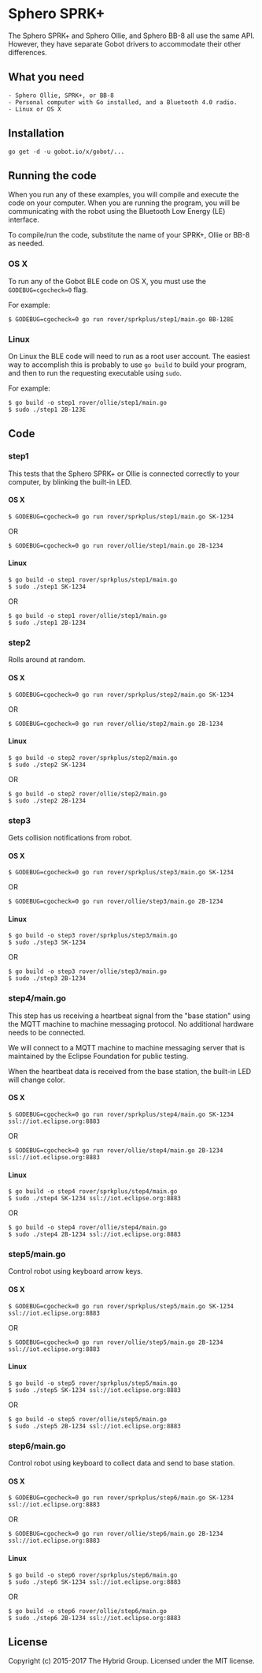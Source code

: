 # Sphero SPRK+

The Sphero SPRK+ and Sphero Ollie, and Sphero BB-8 all use the same API. However,
they have separate Gobot drivers to accommodate their other differences.

## What you need

    - Sphero Ollie, SPRK+, or BB-8
    - Personal computer with Go installed, and a Bluetooth 4.0 radio.
    - Linux or OS X

## Installation

```
go get -d -u gobot.io/x/gobot/...
```

## Running the code
When you run any of these examples, you will compile and execute the code on your computer. When you are running the program, you will be communicating with the robot using the Bluetooth Low Energy (LE) interface.

To compile/run the code, substitute the name of your SPRK+, Ollie or BB-8 as needed.

### OS X

To run any of the Gobot BLE code on OS X, you must use the `GODEBUG=cgocheck=0` flag.

For example:

```
$ GODEBUG=cgocheck=0 go run rover/sprkplus/step1/main.go BB-128E
```

### Linux

On Linux the BLE code will need to run as a root user account. The easiest way to accomplish this is probably to use `go build` to build your program, and then to run the requesting executable using `sudo`.

For example:

```
$ go build -o step1 rover/ollie/step1/main.go
$ sudo ./step1 2B-123E
```

## Code

### step1

This tests that the Sphero SPRK+ or Ollie is connected correctly to your computer, by blinking the built-in LED.

#### OS X

```
$ GODEBUG=cgocheck=0 go run rover/sprkplus/step1/main.go SK-1234
```

OR

```
$ GODEBUG=cgocheck=0 go run rover/ollie/step1/main.go 2B-1234
```

#### Linux

```
$ go build -o step1 rover/sprkplus/step1/main.go
$ sudo ./step1 SK-1234
```

OR

```
$ go build -o step1 rover/ollie/step1/main.go
$ sudo ./step1 2B-1234
```

### step2

Rolls around at random.


#### OS X

```
$ GODEBUG=cgocheck=0 go run rover/sprkplus/step2/main.go SK-1234
```

OR

```
$ GODEBUG=cgocheck=0 go run rover/ollie/step2/main.go 2B-1234
```

#### Linux

```
$ go build -o step2 rover/sprkplus/step2/main.go
$ sudo ./step2 SK-1234
```

OR

```
$ go build -o step2 rover/ollie/step2/main.go
$ sudo ./step2 2B-1234
```

### step3

Gets collision notifications from robot.

#### OS X

```
$ GODEBUG=cgocheck=0 go run rover/sprkplus/step3/main.go SK-1234
```

OR

```
$ GODEBUG=cgocheck=0 go run rover/ollie/step3/main.go 2B-1234
```

#### Linux

```
$ go build -o step3 rover/sprkplus/step3/main.go
$ sudo ./step3 SK-1234
```

OR

```
$ go build -o step3 rover/ollie/step3/main.go
$ sudo ./step3 2B-1234
```

### step4/main.go

This step has us receiving a heartbeat signal from the "base station" using the MQTT machine to machine messaging protocol. No additional hardware needs to be connected. 

We will connect to a MQTT machine to machine messaging server that is maintained by the Eclipse Foundation for public testing.


When the heartbeat data is received from the base station, the built-in LED will change color.

#### OS X

```
$ GODEBUG=cgocheck=0 go run rover/sprkplus/step4/main.go SK-1234 ssl://iot.eclipse.org:8883
```

OR

```
$ GODEBUG=cgocheck=0 go run rover/ollie/step4/main.go 2B-1234 ssl://iot.eclipse.org:8883
```

#### Linux

```
$ go build -o step4 rover/sprkplus/step4/main.go
$ sudo ./step4 SK-1234 ssl://iot.eclipse.org:8883
```

OR

```
$ go build -o step4 rover/ollie/step4/main.go
$ sudo ./step4 2B-1234 ssl://iot.eclipse.org:8883
```

### step5/main.go

Control robot using keyboard arrow keys.

#### OS X

```
$ GODEBUG=cgocheck=0 go run rover/sprkplus/step5/main.go SK-1234 ssl://iot.eclipse.org:8883
```

OR

```
$ GODEBUG=cgocheck=0 go run rover/ollie/step5/main.go 2B-1234 ssl://iot.eclipse.org:8883
```

#### Linux

```
$ go build -o step5 rover/sprkplus/step5/main.go
$ sudo ./step5 SK-1234 ssl://iot.eclipse.org:8883
```

OR

```
$ go build -o step5 rover/ollie/step5/main.go
$ sudo ./step5 2B-1234 ssl://iot.eclipse.org:8883
```

### step6/main.go

Control robot using keyboard to collect data and send to base station.

#### OS X

```
$ GODEBUG=cgocheck=0 go run rover/sprkplus/step6/main.go SK-1234 ssl://iot.eclipse.org:8883
```

OR

```
$ GODEBUG=cgocheck=0 go run rover/ollie/step6/main.go 2B-1234 ssl://iot.eclipse.org:8883
```

#### Linux

```
$ go build -o step6 rover/sprkplus/step6/main.go
$ sudo ./step6 SK-1234 ssl://iot.eclipse.org:8883
```

OR

```
$ go build -o step6 rover/ollie/step6/main.go
$ sudo ./step6 2B-1234 ssl://iot.eclipse.org:8883
```

## License

Copyright (c) 2015-2017 The Hybrid Group. Licensed under the MIT license.
